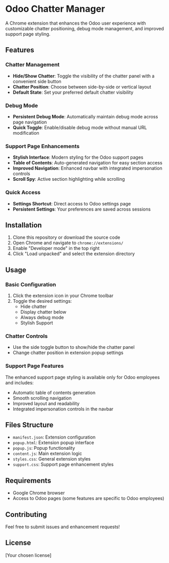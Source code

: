 # Odoo Chatter Manager

A Chrome extension that enhances the Odoo user experience with customizable chatter positioning, debug mode management, and improved support page styling.

## Features

### Chatter Management
- **Hide/Show Chatter**: Toggle the visibility of the chatter panel with a convenient side button
- **Chatter Position**: Choose between side-by-side or vertical layout
- **Default State**: Set your preferred default chatter visibility

### Debug Mode
- **Persistent Debug Mode**: Automatically maintain debug mode across page navigation
- **Quick Toggle**: Enable/disable debug mode without manual URL modification

### Support Page Enhancements
- **Stylish Interface**: Modern styling for the Odoo support pages
- **Table of Contents**: Auto-generated navigation for easy section access
- **Improved Navigation**: Enhanced navbar with integrated impersonation controls
- **Scroll Spy**: Active section highlighting while scrolling

### Quick Access
- **Settings Shortcut**: Direct access to Odoo settings page
- **Persistent Settings**: Your preferences are saved across sessions

## Installation

1. Clone this repository or download the source code
2. Open Chrome and navigate to `chrome://extensions/`
3. Enable "Developer mode" in the top right
4. Click "Load unpacked" and select the extension directory

## Usage

### Basic Configuration
1. Click the extension icon in your Chrome toolbar
2. Toggle the desired settings:
   - Hide chatter
   - Display chatter below
   - Always debug mode
   - Stylish Support

### Chatter Controls
- Use the side toggle button to show/hide the chatter panel
- Change chatter position in extension popup settings

### Support Page Features
The enhanced support page styling is available only for Odoo employees and includes:
- Automatic table of contents generation
- Smooth scrolling navigation
- Improved layout and readability
- Integrated impersonation controls in the navbar

## Files Structure

- `manifest.json`: Extension configuration
- `popup.html`: Extension popup interface
- `popup.js`: Popup functionality
- `content.js`: Main extension logic
- `styles.css`: General extension styles
- `support.css`: Support page enhancement styles

## Requirements

- Google Chrome browser
- Access to Odoo pages (some features are specific to Odoo employees)

## Contributing

Feel free to submit issues and enhancement requests!

## License

[Your chosen license] 